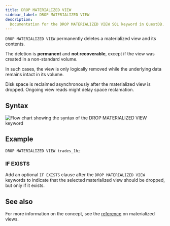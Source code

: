```yaml
---
title: DROP MATERIALIZED VIEW
sidebar_label: DROP MATERIALIZED VIEW
description:
  Documentation for the DROP MATERIALIZED VIEW SQL keyword in QuestDB.
---
```


`DROP MATERIALIZED VIEW` permanently deletes a materialized view and its
contents.

The deletion is **permanent** and **not recoverable**, except if the view was
created in a non-standard volume.

In such cases, the view is only logically removed while the underlying data
remains intact in its volume.

Disk space is reclaimed asynchronously after the materialized view is dropped.
Ongoing view reads might delay space reclamation.

## Syntax

![Flow chart showing the syntax of the DROP MATERIALIZED VIEW keyword](/images/docs/diagrams/dropMatView.svg)

## Example

```questdb-sql
DROP MATERIALIZED VIEW trades_1h;
```

### IF EXISTS

Add an optional `IF EXISTS` clause after the `DROP MATERIALIZED VIEW` keywords
to indicate that the selected materialized view should be dropped, but only if
it exists.

## See also

For more information on the concept, see the
[reference](/docs/concept/mat-views/) on materialized views.
